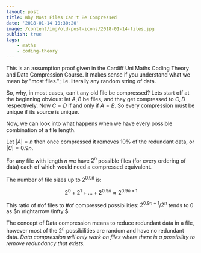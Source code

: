 ```yaml
---
layout: post
title: Why Most Files Can't Be Compressed
date: '2018-01-14 10:30:20'
image: /content/img/old-post-icons/2018-01-14-files.jpg
publish: true
tags:
    - maths
    - coding-theory
---
```


This is an assumption proof given in the Cardiff Uni Maths Coding Theory and Data Compression Course. It makes sense if you understand what we mean by "most files."; i.e. literally any random string of data.

So, why, in most cases, can't any old file be compressed? Lets start off at the beginning obvious: let $A,B$ be files, and they get compressed to $C,D$ respectively. Now $C=D$ if and only if $A=B$. So every compression must be unique if its source is unique.

Now, we can look into what happens when we have every possible combination of a file length.

Let $|A|=n$ then once compressed it removes 10% of the redundant data, or $|C|=0.9n$.

For any file with length $n$ we have $2^{n}$ possible files (for every ordering of data) each of which would need a compressed equivalent.

The number of file sizes up to $2^{0.9n}$ is:

$$2^0 + 2^1 + \ldots + 2^{0.9n} \approx 2^{0.9n +1}$$

This ratio of #of files to #of compressed possibilities: $2^{0.9n +1}$/$2^n$ tends to 0 as $n \rightarrow \infty $

The concept of Data compression means to reduce redundant data in a file, however most of the $2^n$ possibilities are random and have no redundant data. _Data compression will only work on files where there is a possibility to remove redundancy that exists._
